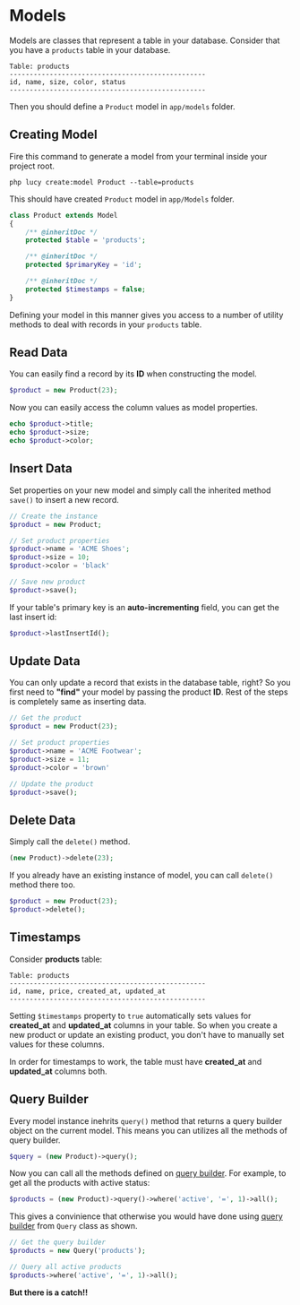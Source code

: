 # Models

Models are classes that represent a table in your database. Consider that you have a `products` table in your database.

```table
Table: products
-------------------------------------------------
id, name, size, color, status
-------------------------------------------------
```

Then you should define a `Product` model in <code>app/models</code> folder.

## Creating Model

Fire this command to generate a model from your terminal inside your project root.

```terminal
php lucy create:model Product --table=products
```

This should have created `Product` model in `app/Models` folder.

```php
class Product extends Model
{
    /** @inheritDoc */
    protected $table = 'products';

    /** @inheritDoc */
    protected $primaryKey = 'id';

    /** @inheritDoc */
    protected $timestamps = false;
}
```

Defining your model in this manner gives you access to a number of utility
methods to deal with records in your `products` table.

## Read Data

You can easily find a record by its **ID** when constructing the model. 

```php
$product = new Product(23);
```

Now you can easily access the column values as model properties.

```php
echo $product->title;
echo $product->size;
echo $product->color;
```

## Insert Data

Set properties on your new model and simply call the inherited method <code>save()</code> 
to insert a new record.

```php
// Create the instance
$product = new Product;

// Set product properties
$product->name = 'ACME Shoes';
$product->size = 10;
$product->color = 'black'

// Save new product
$product->save();
```

If your table's primary key is an **auto-incrementing** field, you can get the last insert id:

```php
$product->lastInsertId();
```

## Update Data

You can only update a record that exists in the database table, right? So you first need
to <b>"find"</b> your model by passing the product **ID**. Rest of the steps is completely
same as inserting data.

```php
// Get the product
$product = new Product(23);

// Set product properties 
$product->name = 'ACME Footwear';
$product->size = 11;
$product->color = 'brown'

// Update the product
$product->save();
```

## Delete Data

Simply call the <code>delete()</code> method.

```php
(new Product)->delete(23);
```

If you already have an existing instance of model, you can call `delete()` method there too.

```php
$product = new Product(23);
$product->delete();
```

## Timestamps

Consider **products** table:

```table
Table: products
-------------------------------------------------
id, name, price, created_at, updated_at
-------------------------------------------------
```

Setting `$timestamps` property to `true` automatically sets values for **created_at** and **updated_at** columns in your table. So
when you create a new product or update an existing product, you don't have to manually set values for these columns.

<p class="tip">In order for timestamps to work, the table must have <b>created_at</b> and <b>updated_at</b> columns both.</p>

## Query Builder

Every model instance inehrits `query()` method that returns a query builder object on the current model. This means you can utilizes all the methods of query builder.

```php
$query = (new Product)->query();
```

Now you can call all the methods defined on [query builder](/db-query-builder). For example, to get all the products with active status:

```php
$products = (new Product)->query()->where('active', '=', 1)->all();
```

This gives a convinience that otherwise you would have done using [query builder](/db-query-builder) from `Query` class as shown.

```php
// Get the query builder 
$products = new Query('products');

// Query all active products
$products->where('active', '=', 1)->all();
```
**But there is a catch!!**